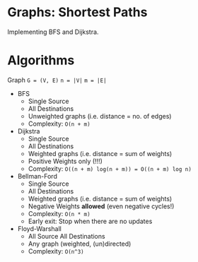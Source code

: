 Graphs: Shortest Paths
======================

Implementing BFS and Dijkstra.

Algorithms
==========

Graph `G = (V, E)`
`n = |V|`
`m = |E|`

- BFS
  + Single Source
  + All Destinations
  + Unweighted graphs (i.e. distance = no. of edges)
  + Complexity: `O(n + m)`
- Dijkstra
  + Single Source
  + All Destinations
  + Weighted graphs (i.e. distance = sum of weights)
  + Positive Weights only (!!!)
  + Complexity: `O((n + m) log(n + m)) = O((n + m) log n)`
- Bellman-Ford
  + Single Source
  + All Destinations
  + Weighted graphs (i.e. distance = sum of weights)
  + Negative Weights **allowed** (even negative cycles!)
  + Complexity: `O(n * m)`
  + Early exit: Stop when there are no updates
- Floyd-Warshall
  + All Source All Destinations
  + Any graph (weighted, (un)directed)
  + Complexity: `O(n^3)`


